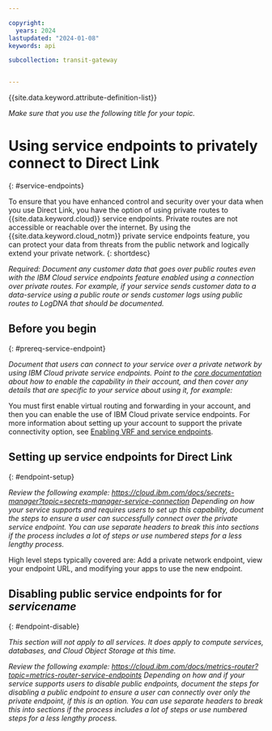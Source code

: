 ```yaml
---

copyright:
  years: 2024
lastupdated: "2024-01-08"
keywords: api

subcollection: transit-gateway


---
```


{{site.data.keyword.attribute-definition-list}}

<!--Name your file `service-endpoints.md` with the title Using service endpoints to privately connect to _servicename_. When nav titles are available you can use Using service endpoints as your title for the left nav entry while retaining the longer title as your H1 in the topic to ensure helpful search results.
IMPORTANT:
* If your service supports only service endpoints, include it in the **How to** nav group in the **Enhancing security** topic group in your `toc.yaml` file.
* If your service supports both service endpoints and VPE for VPC, then refer to the guidance about placement in a nested topic group within the Enhancing security topic group: https://test.cloud.ibm.com/docs/writing?topic=writing-security-content-guidance-->

_Make sure that you use the following title for your topic._

# Using service endpoints to privately connect to Direct Link
{: #service-endpoints}

<!--The short description should be a single, concise paragraph that contains one or two sentences and no more than 50 words. Summarize your offering's support for non-public service endpoints. You can use the following example for a service supporting the use of IBM Cloud service endpoints for network isolation:-->

To ensure that you have enhanced control and security over your data when you use Direct Link, you have the option of using private routes to {{site.data.keyword.cloud}} service endpoints. Private routes are not accessible or reachable over the internet. By using the {{site.data.keyword.cloud_notm}} private service endpoints feature, you can protect your data from threats from the public network and logically extend your private network.
{: shortdesc}

_Required: Document any customer data that goes over public routes even with the IBM Cloud service endpoints feature enabled using a connection over private routes. For example, if your service sends customer data to a data-service using a public route or sends customer logs using public routes to LogDNA that should be documented._

<!-- Work with your offering's SMEs to fill out the following sections as applicable to your offering. -->


## Before you begin
{: #prereq-service-endpoint}

_Document that users can connect to your service over a private network by using IBM Cloud private service endpoints. Point to the [core documentation](/docs/resources?topic=resources-private-network-endpoints) about how to enable the capability in their account, and then cover any details that are specific to your service about using it, for example:_

You must first enable virtual routing and forwarding in your account, and then you can enable the use of IBM Cloud private service endpoints. For more information about setting up your account to support the private connectivity option, see [Enabling VRF and service endpoints](/docs/account?topic=account-vrf-service-endpoint).

## Setting up service endpoints for Direct Link
{: #endpoint-setup}

_Review the following example: https://cloud.ibm.com/docs/secrets-manager?topic=secrets-manager-service-connection Depending on how your service supports and requires users to set up this capability, document the steps to ensure a user can successfully connect over the private service endpoint. You can use separate headers to break this into sections if the process includes a lot of steps or use numbered steps for a less lengthy process._

High level steps typically covered are: Add a private network endpoint, view your endpoint URL, and modifying your apps to use the new endpoint.

## Disabling public service endpoints for for _servicename_
{: #endpoint-disable}

_This section will not apply to all services. It does apply to compute services, databases, and Cloud Object Storage at this time._

_Review the following example: https://cloud.ibm.com/docs/metrics-router?topic=metrics-router-service-endpoints Depending on how and if your service supports users to disable public endpoints, document the steps for disabling a public endpoint to ensure a user can connectly over only the private endpoint, if this is an option. You can use separate headers to break this into sections if the process includes a lot of steps or use numbered steps for a less lengthy process._
